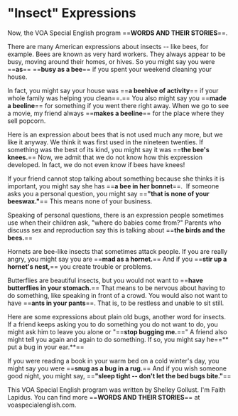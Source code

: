 # "Insect" Expressions

Now, the VOA Special English program ==**WORDS AND THEIR STORIES**==.

There are many American expressions about insects -- like bees, for example. Bees are known as very hard workers. They always appear to be busy, moving around their homes, or hives. So you might say you were ==**as**== ==**busy as a bee**== if you spent your weekend cleaning your house.

In fact, you might say your house was ==**a beehive of activity**== if your whole family was helping you clean==**.**== You also might say you ==**made a beeline**== for something if you went there right away. When we go to see a movie, my friend always ==**makes a beeline**== for the place where they sell popcorn.

Here is an expression about bees that is not used much any more, but we like it anyway. We think it was first used in the nineteen twenties. If something was the best of its kind, you might say it was ==**the bee's knees.**== Now, we admit that we do not know how this expression developed. In fact, we do not even know if bees have knees!

If your friend cannot stop talking about something because she thinks it is important, you might say she has ==**a bee in her bonnet**==.  If someone asks you a personal question, you might say ==**"that is none of your beeswax."**== This means none of your business.

Speaking of personal questions, there is an expression people sometimes use when their children ask, "where do babies come from?" Parents who discuss sex and reproduction say this is talking about ==**the birds and the bees.**==

Hornets are bee-like insects that sometimes attack people. If you are really angry, you might say you are ==**mad as a hornet.**== And if you ==**stir up a hornet's nest,**== you create trouble or problems.

Butterflies are beautiful insects, but you would not want to ==**have butterflies in your stomach.**== That means to be nervous about having to do something, like speaking in front of a crowd. You would also not want to have ==**ants in your pants**==. That is, to be restless and unable to sit still.

Here are some expressions about plain old bugs, another word for insects. If a friend keeps asking you to do something you do not want to do, you might ask him to leave you alone or "==**stop bugging me.**==" A friend also might tell you again and again to do something. If so, you might say he==** put a bug in your ear.**==

If you were reading a book in your warm bed on a cold winter's day, you might say you were ==**snug as a bug in a rug.**== And if you wish someone good night, you might say, ==**"sleep tight -- don't let the bed bugs bite."**==

This VOA Special English program was written by Shelley Gollust. I'm Faith Lapidus. You can find more ==**WORDS AND THEIR STORIES**== at voaspecialenglish.com.

